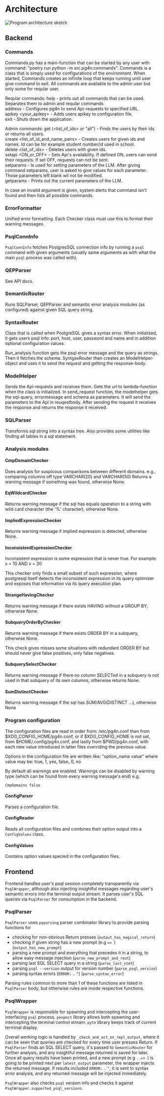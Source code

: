 # Architecture

![Program architecture sketch](./architecture.jpg)

## Backend

### Commands

Commands.py has a main-function that can be started by any user with command: "poetry run python -m src.pg4n.commands". Commands is a class that is simply used for configurations of the environment. When started, Commands creates an infinite loop that keeps running until user give command to exit. All commands are available to the admin user but only some for reqular user. 

Reqular commands:
help - prints out all commands that can be used. Separates them to admin and reqular commands  
address <url> - Configures pg4n to send Api-requests to specified URL.  
apikey <your_apikey> - Adds users apikey to configuration file.  
exit - Shuts down the application.  

Admin commands:
get (<list_of_ids> or "all") - Finds the users by their ids or returns all users.  
create <list_of_id_and_name_pairs> - Creates users for given ids and names. Id can be for example student number/id used in school.  
delete <list_of_ids> - Deletes users with given ids.  
setapi <ON_or_OFF> - Sets Api's availability. If defined ON, users can send their requests. If set OFF, requests can not be sent.  
setparams - Is used for setting parameters of the LLM. After giving command setparams, user is asked to give values for each parameter. Those parameters left blank wil not be modified.  
getparams - Prints out the current parameters of the LLM.  

In case an invalid argument is given, system alerts that command isn't found and then lists all possible commands.

### ErrorFormatter
Unified error formatting.
Each Checker class must use this to format their warning messages.

### PsqlConnInfo

`PsqlConnInfo` fetches PostgresSQL connection info by running a `psql` command with given arguments (usually same arguments as with what the main `psql` process was called with).

### QEPParser

See API docs.

### SemanticRouter

Runs SQLParser, QEPParser and semantic error analysis modules (as configured) against given SQL query string.


### SyntaxRouter

Class that is called when PostgreSQL gives a syntax error. When initialized, it gets users psql info: port, host, user, password and name and in addition optional configuration values. 

Run_analysis function gets the psql error message and the query as strings. Then it fetches the schema. SyntgaxRouter then creates an ModelHelper-object and uses it to send the request and getting the response-body.

### ModelHelper
Sends the Api-requests and receives them. Gets the url to lambda-function when the class is  initialized. In send_request function, the modelhelper gets the sql-query, errormessage and schema as parameters. It will send the parameters to the Api in reuqestbody. After sending the request it receives the response and returns the response it received.


### SQLParser

Transforms sql string into a syntax tree.
Also provides some utilities like finding all tables in a sql statement.

### Analysis modules

#### CmpDomainChecker

Does analysis for suspicous comparisons between different domains.
e.g., comparing columns off type VARCHAR(20) and VARCHAR(50)
Returns a warning message if something was found, otherwise None.

#### EqWildcardChecker

Returns warning message if the sql has equals operation to a string with
wild card character (the '%' character), otherwise None.

#### ImpliedExpressionChecker

Returns warning message if implied expression is detected, otherwise None.

#### InconsistentExpressionChecker

Inconsistent expression is some expression that is never true.
For example: x = 10 AND x = 20

This checker only finds a small subset of such expression, where postgresql
itself detects the inconsistent expression in its query optimizer and
exposes that information via its query execution plan.

#### StrangeHavingChecker

Returns warning message if there exists HAVING without a GROUP BY, otherwise None.

#### SubqueryOrderByChecker

Returns warning message if there exists ORDER BY in a subquery,
otherwise None.

This check gives misses some situations with redundant ORDER BY but
should never give false positives, only false negatives.

#### SubquerySelectChecker

Returns warning message if there no column SELECTed in a subquery is
not used in that subquery of its own columns, otherwise returns None.

#### SumDistinctChecker

Returns warning message if the sql has SUM/AVG(DISTINCT ...), otherwise None

### Program configuration

The configuration files are read in order from: /etc/pg4n.conf then from $XDG\_CONFIG\_HOME/pg4n.conf, or if $XDG\_CONFIG\_HOME is not set, from
$HOME/.config/pg4n.conf, and lastly from $PWD/pg4n.conf, with each new value
introduced in latter files overriding the previous value.

Options in the configuration file are written like: "option\_name value" where value may be: true, 1, yes, false, 0, no

By default all warnings are enabled. Warnings can be disabled by warning type (which can be found from every warning message's end) e.g.

`CmpDomains false`

#### ConfigParser

Parses a configuration file.

#### ConfigReader

Reads all configuration files and combines their option output into a `ConfigValues` class.

#### ConfigValues

Contains option values specied in the configuration files.

## Frontend

Frontend handles user's psql session completely transparently via `PsqlWrapper`, although also injecting insightful messages regarding user's semantic errors into the terminal output stream. It parses user's SQL queries via `PsqlParser` for consumption in the backend.

### PsqlParser

`PsqlParser` uses `pyparsing` parser combinator library to provide parsing functions for
- checking for non-obvious Return presses (`output_has_magical_return`)
- checking if given string has a new prompt (e.g `=> `) (`output_has_new_prompt`)
- parsing a new prompt and everything that precedes it in a string, to allow easy message injection (`parse_new_prompt_and_rest`)
- parsing last SQL SELECT query in a string (`parse_last_stmt`)
- parsing `psql --version` output for version number (`parse_psql_version`)
- parsing syntax errors (`ERROR:` .. `^`) (`parse_syntax_error`)

Parsing rules common to more than 1 of these functions are listed in `PsqlParser` body, but otherwise rules are inside respective functions.

### PsqlWrapper

`PsqlWrapper` is responsible for spawning and intercepting the user-interfacing `psql` process. `pexpect` library allows both spawning and intercepting the terminal control stream. `pyte` library keeps track of current terminal display.

Overall working logic is handled by `_check_and_act_on_repl_output`, where it can be seen that queries are checked for every time user presses Return. If `PsqlParser` finds an SQL SELECT query, it's passed to `SemanticRouter` for further analysis, and any insightful message returned is saved for later. Once all query results have been printed, and a new prompt (e.g `..=> `) is going to be printed next per `latest_output` parameter, the wrapper injects the returned message. If results included `ERROR:` .. `^`, it is sent to syntax error analysis, and any returned message will be injected immediately.

`PsqlWrapper` also checks `psql` version info and checks it against `PsqlWrapper.supported_psql_versions`.
